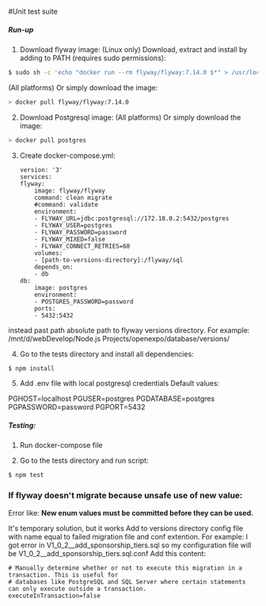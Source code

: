 #Unit test suite

##### Run-up
1. Download flyway image:
(Linux only) Download, extract and install by adding to PATH (requires sudo permissions):
```bash
$ sudo sh -c 'echo "docker run --rm flyway/flyway:7.14.0 $*" > /usr/local/bin/flyway && chmod +x /usr/local/bin/flyway'
```
(All platforms) Or simply download the image:
```bash
> docker pull flyway/flyway:7.14.0
```

2. Download Postgresql image:
(All platforms) Or simply download the image:
```bash
> docker pull postgres
```

3. Create docker-compose.yml: 
    ```
    version: '3'
    services:
    flyway:
        image: flyway/flyway
        command: clean migrate
        #command: validate
        environment:
        - FLYWAY_URL=jdbc:postgresql://172.18.0.2:5432/postgres
        - FLYWAY_USER=postgres
        - FLYWAY_PASSWORD=password
        - FLYWAY_MIXED=false
        - FLYWAY_CONNECT_RETRIES=60
        volumes:
        - [path-to-versions-directory]:/flyway/sql
        depends_on:
        - db
    db:
        image: postgres
        environment:
        - POSTGRES_PASSWORD=password
        ports:
        - 5432:5432
    ```
instead past path absolute path to flyway versions directory.
For example: /mnt/d/webDevelop/Node.js Projects/openexpo/database/versions/

4. Go to the tests directory and install all dependencies:
```bash
$ npm install
```

5. Add .env file with local postgresql credentials
Default values:

PGHOST=localhost
PGUSER=postgres
PGDATABASE=postgres
PGPASSWORD=password
PGPORT=5432

##### Testing:

1. Run docker-compose file

2. Go to the tests directory and run script:
```bash
$ npm test
```


### If flyway doesn't migrate because unsafe use of new value:
Error like:
**New enum values must be committed before they can be used.**

It's temporary solution, but it works
Add to versions directory config file with name equal to failed migration file and conf extention.
For example:
I got error in V1_0_2__add_sponsorship_tiers.sql 
so my configuration file will be V1_0_2__add_sponsorship_tiers.sql.conf
Add this content:
```
# Manually determine whether or not to execute this migration in a transaction. This is useful for
# databases like PostgreSQL and SQL Server where certain statements can only execute outside a transaction.
executeInTransaction=false
```


